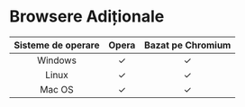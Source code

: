 # Browsere Adiționale

| Sisteme de operare | Opera | Bazat pe Chromium |
| :---: | :---: | :---: |
| Windows | ✓ | ✓ |
| Linux | ✓ | ✓ |
| Mac OS | ✓ | ✓ |

